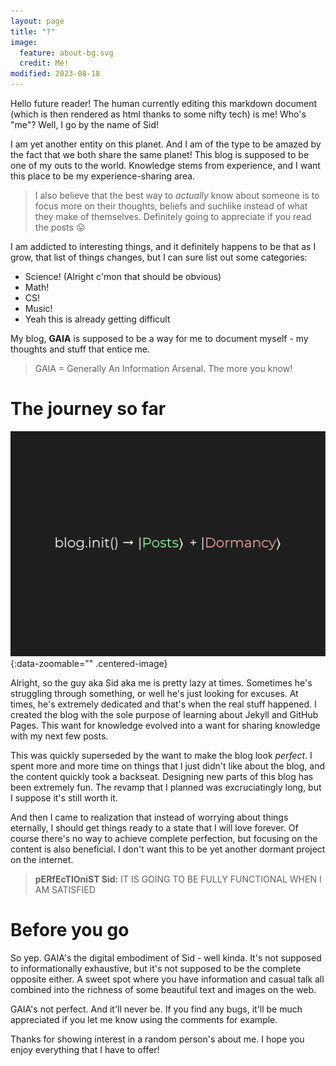 ```yaml
---
layout: page
title: "?"
image:
  feature: about-bg.svg
  credit: Me!
modified: 2023-08-18
---
```


Hello future reader! The human currently editing this markdown document (which is then rendered as html thanks to some nifty tech) is me! Who's "me"? Well, I go by the name of Sid!

I am yet another entity on this planet. And I am of the type to be amazed by the fact that we both share the same planet! This blog is supposed to be one of my outs to the world. Knowledge stems from experience, and I want this place to be my experience-sharing area. 

> I also believe that the best way to *actually* know about someone is to focus more on their thoughts, beliefs and suchlike instead of what they make of themselves. Definitely going to appreciate if you read the posts 😛

I am addicted to interesting things, and it definitely happens to be that as I grow, that list of things changes, but I can sure list out some categories: 
- Science! (Alright c'mon that should be obvious)
- Math!
- CS!
- Music!
- Yeah this is already getting difficult


My blog, **GAIA** is supposed to be a way for me to document myself - my thoughts and stuff that entice me. 

> GAIA = Generally An Information Arsenal. The more you know!

# The journey so far

![About Illustration](../images/about-illustration.svg){:data-zoomable="" .centered-image}

Alright, so the guy aka Sid aka me is pretty lazy at times. Sometimes he's struggling through something, or well he's just looking for excuses. At times, he's extremely dedicated and that's when the real stuff happened. I created the blog with the sole purpose of learning about Jekyll and GitHub Pages. This want for knowledge evolved into a want for sharing knowledge with my next few posts. 

This was quickly superseded by the want to make the blog look *perfect*. I spent more and more time on things that I just didn't like about the blog, and the content quickly took a backseat. Designing new parts of this blog has been extremely fun. The revamp that I planned was excruciatingly long, but I suppose it's still worth it.

And then I came to realization that instead of worrying about things eternally, I should get things ready to a state that I will love forever. Of course there's no way to achieve complete perfection, but focusing on the content is also beneficial. I don't want this to be yet another dormant project on the internet.

> **pERfEcTIOniST Sid:** IT IS GOING TO BE FULLY FUNCTIONAL WHEN I AM SATISFIED

# Before you go

So yep. GAIA's the digital embodiment of Sid - well kinda. It's not supposed to informationally exhaustive, but it's not supposed to be the complete opposite either. A sweet spot where you have information and casual talk all combined into the richness of some beautiful text and images on the web.

GAIA's not perfect. And it'll never be. If you find any bugs, it'll be much appreciated if you let me know using the comments for example.

Thanks for showing interest in a random person's about me. I hope you enjoy everything that I have to offer!
